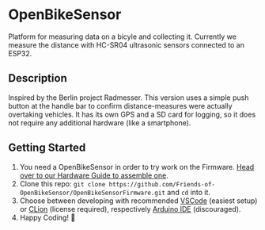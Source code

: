 # OpenBikeSensor

Platform for measuring data on a bicyle and collecting it.
Currently we measure the distance with HC-SR04 ultrasonic sensors connected to an ESP32.

## Description

Inspired by the Berlin project Radmesser. This version uses a simple push button at the handle bar to confirm distance-measures were actually overtaking vehicles. It has its own GPS and a SD card for logging, so it does not require any additional hardware (like a smartphone).

## Getting Started

1. You need a OpenBikeSensor in order to try work on the Firmware. [Head over to our Hardware Guide to assemble one](https://friends-of-openbikesensor.github.io/hardware/hardware.html).
2. Clone this repo: `git clone https://github.com/Friends-of-OpenBikeSensor/OpenBikeSensorFirmware.git` and `cd` into it.
2. Choose between developing with recommended [VSCode](https://friends-of-openbikesensor.github.io/software/firmware/setup.html#vscode) (easiest setup) or [CLion](https://friends-of-openbikesensor.github.io/software/firmware/setup.html#clion) (license required), respectively [Arduino IDE](https://friends-of-openbikesensor.github.io/software/firmware/setup.html#arduino-ide) (discouraged).
3. Happy Coding! 🎉


